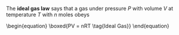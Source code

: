The **ideal gas law** says that a gas under pressure $P$ with volume $V$ at temperature $T$ with $n$ moles obeys

\begin{equation}
\boxed{PV = nRT \tag{Ideal Gas}}
\end{equation}